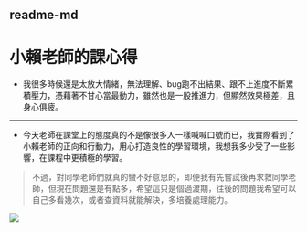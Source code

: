 readme-md
---
# 小賴老師的課心得
- 我很多時候還是太放大情緒，無法理解、bug跑不出結果、跟不上進度不斷累積壓力，憑藉著不甘心當最動力，雖然也是一股推進力，但顯然效果極差，且身心俱疲。
---
- 今天老師在課堂上的態度真的不是像很多人一樣喊喊口號而已，我實際看到了小賴老師的正向和行動力，用心打造良性的學習環境，我想我多少受了一些影響，在課程中更積極的學習。

>不過，對同學老師們就真的蠻不好意思的，即便我有先嘗試後再求救同學老師，但現在問題還是有點多，希望這只是個過渡期，往後的問題我希望可以自己多看幾次，或者查資料就能解決，多培養處理能力。

![](https://i.imgur.com/MPklh8G.jpg)